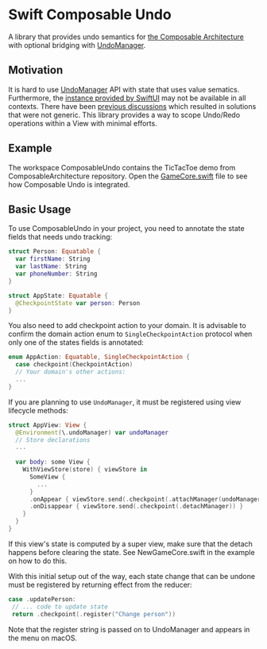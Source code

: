 # Swift Composable Undo

A library that provides undo semantics for [the Composable Architecture](https://github.com/pointfreeco/swift-composable-architecture) with optional bridging with [UndoManager](https://developer.apple.com/documentation/foundation/nsundomanager/).

## Motivation

It is hard to use [UndoManager](https://developer.apple.com/documentation/foundation/nsundomanager/) API with state that uses value sematics. Furthermore, the [instance provided by SwiftUI](https://developer.apple.com/documentation/swiftui/environmentvalues/undomanager) may not be available in all contexts. There have been [previous discussions](https://forums.swift.org/t/how-to-interact-with-a-ns-undomanager/40894/4) which resulted in solutions that were not generic. This library provides a way to scope Undo/Redo operations within a View with minimal efforts.

## Example

The workspace ComposableUndo contains the TicTacToe demo from ComposableArchitecture repository. Open the [GameCore.swift](Example/tic-tac-toe/Sources/GameCore/GameCore.swift) file to see how Composable Undo is integrated.


## Basic Usage

To use ComposableUndo in your project, you need to annotate the state fields that needs undo tracking:
```swift
struct Person: Equatable {
  var firstName: String
  var lastName: String
  var phoneNumber: String
}

struct AppState: Equatable {
  @CheckpointState var person: Person
}
```

You also need to add checkpoint action to your domain. It is advisable to confirm the domain action enum to `SingleCheckpointAction` protocol when only one of the states fields is annotated:
```swift
enum AppAction: Equatable, SingleCheckpointAction {
  case checkpoint(CheckpointAction)
  // Your domain's other actions:
  ...
}
```

If you are planning to use `UndoManager`, it must be registered using view lifecycle methods: 

```swift
struct AppView: View {
  @Environment(\.undoManager) var undoManager
  // Store declarations
  ...
  
  var body: some View {
    WithViewStore(store) { viewStore in
      SomeView {
        ...
      }
      .onAppear { viewStore.send(.checkpoint(.attachManager(undoManager))) }
      .onDisappear { viewStore.send(.checkpoint(.detachManager)) }
    }
  }
}
```

If this view's state is computed by a super view, make sure that the detach happens before clearing the state. See NewGameCore.swift in the example on how to do this.

With this initial setup out of the way, each state change that can be undone must be registered by returning effect from the reducer:
```swift
case .updatePerson:
 // ... code to update state
 return .checkpoint(.register("Change person"))
```

Note that the register string is passed on to UndoManager and appears in the menu on macOS.


